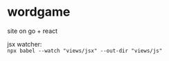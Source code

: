 # wordgame

site on go + react    
  
jsx watcher:  
`npx babel --watch "views/jsx" --out-dir "views/js"`  
